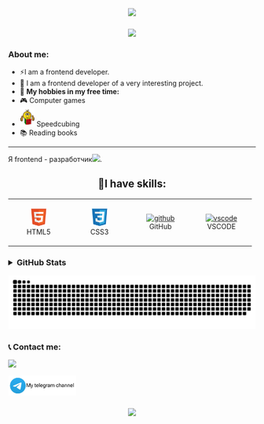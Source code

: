 <h1 align="center">
    <img src="https://readme-typing-svg.herokuapp.com/?font=Righteous&size=35&center=true&vCenter=true&width=500&height=70&duration=4000&lines=Hi!+👋🏼;+I'm+Alina+Nikolaeva!;" />
</h1>

<div align="center">
  <img height="250" src="https://media1.tenor.com/m/u5uXD3icJ1kAAAAC/simpsons-homer-simpson.gif"  />
</div>

### About me:
- ⚡I am a frontend developer.
- 📌 I am a frontend developer of a very interesting project.
- 🎯 **My hobbies in my free time:**
- 🎮 Computer games
- <img src="cube.gif" width="30px"> Speedcubing
- 📚 Reading books

---

Я frontend - разработчик<img src="https://media.giphy.com/media/WUlplcMpOCEmTGBtBW/giphy.gif" width="30px">.

<h2 align="center">🦖I have skills:</h2>

<table width='100%' align="center">
  <tr>
    </td>
        <td align="center" width="110" height="90">
      <a href="#">
        <img src="https://github.com/devicons/devicon/blob/master/icons/html5/html5-original.svg" width="36" height="36" alt="Html5" />
      </a>
      <br>HTML5
    </td>
         <td align="center" width="110" height="90"> 
      <a href="#" >
        <img src="https://github.com/devicons/devicon/blob/master/icons/css3/css3-original.svg" width="36" height="36" alt="css3" />
      </a>
      <br>CSS3
    </td>
     <td align="center" width="110" height="90"> 
      <a href="#" >
        <img src="https://techstack-generator.vercel.app/github-icon.svg" width="65" height="65" alt="github" />
      </a>
      <br>GitHub
    </td>
    <td align="center" width="110" height="90"> 
      <a href="#" >
        <img src="https://cdn.jsdelivr.net/gh/devicons/devicon/icons/vscode/vscode-original.svg" width="40" height="40" alt="vscode" />
      </a>
      <br>VSCODE
    </td>
      </a>
    </td>
  </tr> 
</table>

<h3>
<details>
  <summary>GitHub Stats</summary>
  <table align="center">
   <tr>
      <td><img alt="github stats" width="550px" align="left" src="https://github-profile-summary-cards.vercel.app/api/cards/stats?username=Exremum&theme=solarized_dark" /></td>
      <td><img alt="github stats" width="750px" src="https://github-readme-stats.vercel.app/api/top-langs?username=Exremum&locale=en&hide_title=false&layout=compact&card_width=320&langs_count=5&theme=dracula&hide_border=false&order=2" /></td>
   </tr>
  </table>
  <p align="center"><img alt="github streak" width="420" src="https://streak-stats.demolab.com/?user=Exremum&locale=en&mode=daily&theme=dracula&hide_border=false&border_radius=5&order=3"></p>
</details>
</h3>

<div align="center">
  <img src="https://raw.githubusercontent.com/Platane/snk/output/github-contribution-grid-snake.svg"  />
</div>

<h3>📞 Contact me:</h3>
<a href="https://t.me/anikola01"><img src="https://img.shields.io/badge/-Telegram-5194f0?style=flat-square&logo=Telegram&color=grey" /></a>
<p>
<a href="https://t.me/bestcoder1">
    <img src="telegram.png" alt="Telegram" height="40"/>
  </a>
</p>

###

<div align="center">
  <img src="https://visitcount.itsvg.in/api?id=Exremum&label=Profile%20Views&color=1&icon=0&pretty=true"  />
</div>

###
